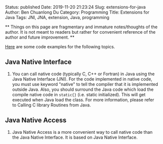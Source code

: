 Status: published
Date: 2019-11-20 21:23:24
Slug: extensions-for-java
Author: Ben Chuanlong Du
Category: Programming
Title: Extensions for Java
Tags: JNI, JNA, extension, Java, programming

**
Things on this page are fragmentary and immature notes/thoughts of the author.
It is not meant to readers but rather for convenient reference of the author and future improvement.
**



[Here](https://bitbucket.org/dclong/java_learn/src/1d6428249cae93dc7ad6ca61fa93479dcc7390fc/src/study/access?at=master) 
are some code examples for the following topics.

## Java Native Interface

1. You can call native code (typically C, C++ or Fortran) in Java using the Java Native Interface (JNI). 
    For the code implemented in native code, 
    you must use keyword "native" to tell the compiler that it is implemented outside Java. 
    Also, 
    you should surround the Java code which load the compile native code in `static{}` 
    (i.e. static initialized). 
    This will get executed when Java load the class. 
    For more information, please refer to Calling C library Routines from Java.

## Java Native Access

1. Java Native Access is a more convenient way to call native code than the Java Native Interface.
    It is based on Java Native Interface.


